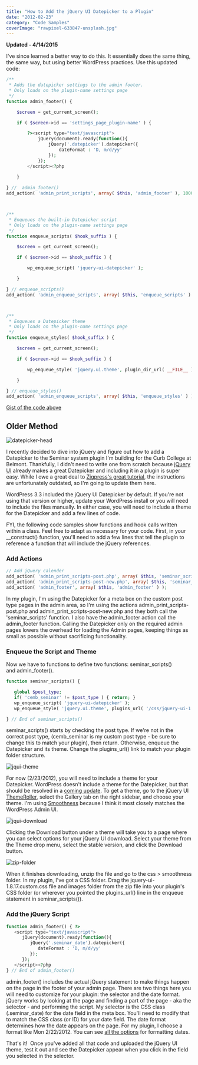 ```yaml
---
title: "How to Add the jQuery UI Datepicker to a Plugin"
date: "2012-02-23"
category: "Code Samples"
coverImage: "rawpixel-633847-unsplash.jpg"
---
```


**Updated - 4/14/2015**

I've since learned a better way to do this. It essentially does the same thing, the same way, but using better WordPress practices. Use this updated code:

```php
/**
 * Adds the datepicker settings to the admin footer.
 * Only loads on the plugin-name settings page
 */
function admin_footer() {

	$screen = get_current_screen();

	if ( $screen->id == 'settings_page_plugin-name' ) {

		?><script type="text/javascript">
			jQuery(document).ready(function(){
				jQuery('.datepicker').datepicker({
					dateFormat : 'D, m/d/yy'
				});
			});
		</script><?php
		
	}

} //  admin_footer()
add_action( 'admin_print_scripts', array( $this, 'admin_footer' ), 1000 );



/**
 * Enqueues the built-in Datepicker script
 * Only loads on the plugin-name settings page
 */
function enqueue_scripts( $hook_suffix ) {

	$screen = get_current_screen();

	if ( $screen->id == $hook_suffix ) {

		wp_enqueue_script( 'jquery-ui-datepicker' );

	}

} // enqueue_scripts()
add_action( 'admin_enqueue_scripts', array( $this, 'enqueue_scripts' ) );



/**
 * Enqueues a Datepicker theme
 * Only loads on the plugin-name settings page
 */
function enqueue_styles( $hook_suffix ) {

	$screen = get_current_screen();

	if ( $screen->id == $hook_suffix ) {

		wp_enqueue_style( 'jquery.ui.theme', plugin_dir_url( __FILE__ ) . '/css/datepicker.css', array( 'jquery-ui-core', 'jquery-ui-datepicker' ), $this->version, 'all' );

	}

} // enqueue_styles()
add_action( 'admin_enqueue_scripts', array( $this, 'enqueue_styles' ) );
```

[Gist of the code above](https://gist.github.com/slushman/8fd9e1cc8161c395ec5b)

## Older Method

![datepicker-head](./images/datepicker-head.jpg)

I recently decided to dive into jQuery and figure out how to add a Datepicker to the Seminar system plugin I'm building for the Curb College at Belmont. Thankfully, I didn't need to write one from scratch because [jQuery UI](https://jqueryui.com/) already makes a great Datepicker and including it in a plugin is super easy. While I owe a great deal to [Zigpress's great tutorial](https://www.zigpress.com/2011/04/27/jquery-ui-datepicker-in-wordpress-admin/), the instructions are unfortunately outdated, so I'm going to update them here.

WordPress 3.3 included the jQuery UI Datepicker by default. If you're not using that version or higher, update your WordPress install or you will need to include the files manually. In either case, you will need to include a theme for the Datepicker and add a few lines of code.

FYI, the following code samples show functions and hook calls written within a class. Feel free to adapt as necessary for your code. First, in your __construct() function, you'll need to add a few lines that tell the plugin to reference a function that will include the jQuery references.

### **Add Actions**

```php
// Add jQuery calender
add_action( 'admin_print_scripts-post.php', array( $this, 'seminar_scripts' ), 1000 );
add_action( 'admin_print_scripts-post-new.php', array( $this, 'seminar_scripts' ), 1000 );
add_action( 'admin_footer', array( $this, 'admin_footer' ) );
```

In my plugin, I'm using the Datepicker for a meta box on the custom post type pages in the admin area, so I'm using the actions admin_print_scripts-post.php and admin_print_scripts-post-new.php and they both call the 'seminar_scripts' function. I also have the admin_footer action call the admin_footer function. Calling the Datepicker only on the required admin pages lowers the overhead for loading the Admin pages, keeping things as small as possible without sacrificing functionality.

### **Enqueue the Script and Theme**

Now we have to functions to define two functions: seminar_scripts() and admin_footer().

```php
function seminar_scripts() {

   global $post_type;
   if( 'cemb_seminar' != $post_type ) { return; }
   wp_enqueue_script( 'jquery-ui-datepicker' );
   wp_enqueue_style( 'jquery.ui.theme', plugins_url( '/css/jquery-ui-1.8.17.custom.css', __FILE__ ) );

} // End of seminar_scripts() 
```

seminar_scripts() starts by checking the post type. If we're not in the correct post type, (cemb_seminar is my custom post type - be sure to change this to match your plugin), then return. Otherwise, enqueue the Datepicker and its theme. Change the plugins_url() link to match your plugin folder structure.

![jqui-theme](./images/jqui-theme.jpg)

For now (2/23/2012), you will need to include a theme for your Datepicker. WordPress doesn't include a theme for the Datepicker, but that should be resolved in a [coming update](https://core.trac.wordpress.org/ticket/18909). To get a theme, go to the jQuery UI [ThemeRoller](https://jqueryui.com/themeroller/), select the Gallery tab on the right sidebar, and choose your theme. I'm using [Smoothness](https://jqueryui.com/download/?themeParams=%3FffDefault%3DVerdana%2CArial%2Csans-serif%26fwDefault%3Dnormal%26fsDefault%3D1.1em%26cornerRadius%3D4px%26bgColorHeader%3Dcccccc%26bgTextureHeader%3D03_highlight_soft.png%26bgImgOpacityHeader%3D75%26borderColorHeader%3Daaaaaa%26fcHeader%3D222222%26iconColorHeader%3D222222%26bgColorContent%3Dffffff%26bgTextureContent%3D01_flat.png%26bgImgOpacityContent%3D75%26borderColorContent%3Daaaaaa%26fcContent%3D222222%26iconColorContent%3D222222%26bgColorDefault%3De6e6e6%26bgTextureDefault%3D02_glass.png%26bgImgOpacityDefault%3D75%26borderColorDefault%3Dd3d3d3%26fcDefault%3D555555%26iconColorDefault%3D888888%26bgColorHover%3Ddadada%26bgTextureHover%3D02_glass.png%26bgImgOpacityHover%3D75%26borderColorHover%3D999999%26fcHover%3D212121%26iconColorHover%3D454545%26bgColorActive%3Dffffff%26bgTextureActive%3D02_glass.png%26bgImgOpacityActive%3D65%26borderColorActive%3Daaaaaa%26fcActive%3D212121%26iconColorActive%3D454545%26bgColorHighlight%3Dfbf9ee%26bgTextureHighlight%3D02_glass.png%26bgImgOpacityHighlight%3D55%26borderColorHighlight%3Dfcefa1%26fcHighlight%3D363636%26iconColorHighlight%3D2e83ff%26bgColorError%3Dfef1ec%26bgTextureError%3D02_glass.png%26bgImgOpacityError%3D95%26borderColorError%3Dcd0a0a%26fcError%3Dcd0a0a%26iconColorError%3Dcd0a0a%26bgColorOverlay%3Daaaaaa%26bgTextureOverlay%3D01_flat.png%26bgImgOpacityOverlay%3D0%26opacityOverlay%3D30%26bgColorShadow%3Daaaaaa%26bgTextureShadow%3D01_flat.png%26bgImgOpacityShadow%3D0%26opacityShadow%3D30%26thicknessShadow%3D8px%26offsetTopShadow%3D-8px%26offsetLeftShadow%3D-8px%26cornerRadiusShadow%3D8px) because I think it most closely matches the WordPress Admin UI.

![jqui-download](./images/jqui-download.jpg)

Clicking the Download button under a theme will take you to a page where you can select options for your jQuery UI download. Select your theme from the Theme drop menu, select the stable version, and click the Download button.

![zip-folder](./images/zip-folder.jpg)

When it finishes downloading, unzip the file and go to the css > smoothness folder. In my plugin, I've got a CSS folder. Drag the jquery-ui-1.8.17.custom.css file and images folder from the zip file into your plugin's CSS folder (or wherever you pointed the plugins_url() line in the enqueue statement in seminar_scripts()).

### **Add the jQuery Script**

```php
function admin_footer() { ?>
   <script type="text/javascript">
      jQuery(document).ready(function(){
         jQuery('.seminar_date').datepicker({
            dateFormat : 'D, m/d/yy'
         });
      });
   </script><?php
} // End of admin_footer() 
```

admin_footer() includes the actual jQuery statement to make things happen on the page in the footer of your admin page. There are two things here you will need to customize for your plugin: the selector and the date format. jQuery works by looking at the page and finding a part of the page - aka the selector - and performing the script. My selector is the CSS class (.seminar_date) for the date field in the meta box. You'll need to modify that to match the CSS class (or ID) for your date field. The date format determines how the date appears on the page. For my plugin, I choose a format like Mon 2/22/2012. You can see [all the options](https://docs.jquery.com/UI/Datepicker/formatDate) for formatting dates.

That's it!  Once you've added all that code and uploaded the jQuery UI theme, test it out and see the Datepicker appear when you click in the field you selected in the selector.
